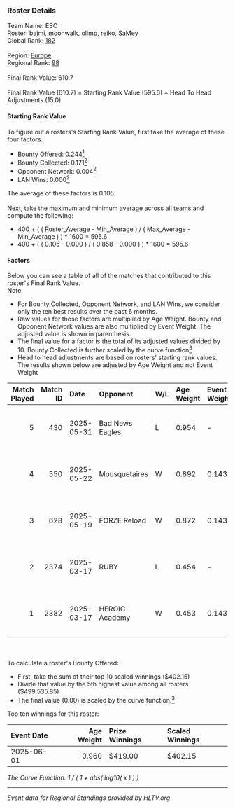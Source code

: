 ### Roster Details<br />
Team Name: ESC<br />
Roster: bajmi, moonwalk, olimp, reiko, SaMey<br />
Global Rank: [182](../../standings_global_2025_07_07.md)<br />
<br />
Region: [Europe]( ../../standings_europe_2025_07_07.md)<br />
Regional Rank: [98]( ../../standings_europe_2025_07_07.md)<br />
<br />
Final Rank Value:  610.7<br />
<br />
Final Rank Value (610.7) = Starting Rank Value (595.6) + Head To Head Adjustments (15.0)<br />

#### Starting Rank Value<br />
To figure out a rosters's Starting Rank Value, first take the average of these four factors:<br />
- Bounty Offered: 0.244[<sup>1</sup>](#table2)
- Bounty Collected: 0.171[<sup>2</sup>](#table1)
- Opponent Network: 0.004[<sup>2</sup>](#table1)
- LAN Wins: 0.000[<sup>2</sup>](#table1)

The average of these factors is 0.105<br />
<br />
Next, take the maximum and minimum average across all teams and compute the following:<br />
- 400 + ( ( Roster_Average - Min_Average ) / ( Max_Average - Min_Average ) ) * 1600 = 595.6
- 400 + ( ( 0.105 - 0.000 ) / ( 0.858 - 0.000 ) ) * 1600 = 595.6


#### Factors<br />
Below you can see a table of all of the matches that contributed to this roster's Final Rank Value.<br />
Note:<br />

- For Bounty Collected, Opponent Network, and LAN Wins, we consider only the ten best results over the past 6 months.
- Raw values for those factors are multiplied by Age Weight. Bounty and Opponent Network values are also multiplied by Event Weight. The adjusted value is shown in parenthesis.
- The final value for a factor is the total of its adjusted values divided by 10. Bounty Collected is further scaled by the curve function[<sup>3</sup>](#curveFunction)
- Head to head adjustments are based on rosters' starting rank values. The results shown below are adjusted by Age Weight and not Event Weight
<span id="table1"></span><br />


| Match Played | Match ID | Date       | Opponent        | W/L | Age Weight | Event Weight | Bounty Collected | Opponent Network | LAN Wins  | H2H Adj. | Roster                               |
| -: | -: | :- | :- | :- | :- | :- | :- | :- | :- | -: | :- |
|            5 |      430 | 2025-05-31 | Bad News Eagles | L   | 0.954      | -            | -                | -                | -         |   -13.21 | bajmi, moonwalk, olimp, reiko, SaMey |
|            4 |      550 | 2025-05-22 | Mousquetaires   | W   | 0.892      | 0.143        | 0.000 (0.000)    | 0.086 (0.011)    | 0 (0.000) |     9.87 | bajmi, moonwalk, olimp, reiko, SaMey |
|            3 |      628 | 2025-05-19 | FORZE Reload    | W   | 0.872      | 0.143        | 0.000 (0.000)    | 0.136 (0.017)    | 0 (0.000) |    11.73 | bajmi, moonwalk, olimp, reiko, SaMey |
|            2 |     2374 | 2025-03-17 | RUBY            | L   | 0.454      | -            | -                | -                | -         |    -2.45 | bajmi, Grashog, nestee, reiko, SaMey |
|            1 |     2382 | 2025-03-17 | HEROIC Academy  | W   | 0.453      | 0.143        | 0.002 (0.000)    | 0.197 (0.013)    | 0 (0.000) |     9.10 | bajmi, Grashog, nestee, reiko, SaMey |

<br />
<span id="table2"></span><br />
To calculate a roster's Bounty Offered:<br />

- First, take the sum of their top 10 scaled winnings ($402.15)
- Divide that value by the 5th highest value among all rosters ($499,535.85)
- The final value (0.00) is scaled by the curve function.[<sup>3</sup>](#curveFunction)

Top ten winnings for this roster:<br />

| Event Date | Age Weight | Prize Winnings | Scaled Winnings |
| :- | -: | :- | :- |
| 2025-06-01 |      0.960 | $419.00        | $402.15         |


<span id="curveFunction"></span>_The Curve Function: 1 / ( 1 + abs( log10( x ) ) )_<br />

---
_Event data for Regional Standings provided by HLTV.org_<br />
